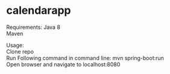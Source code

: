 # calendarapp

Requirements:
Java 8  
Maven

Usage:  
Clone repo  
Run Following command in command line: mvn spring-boot:run  
Open browser and navigate to localhost:8080  
